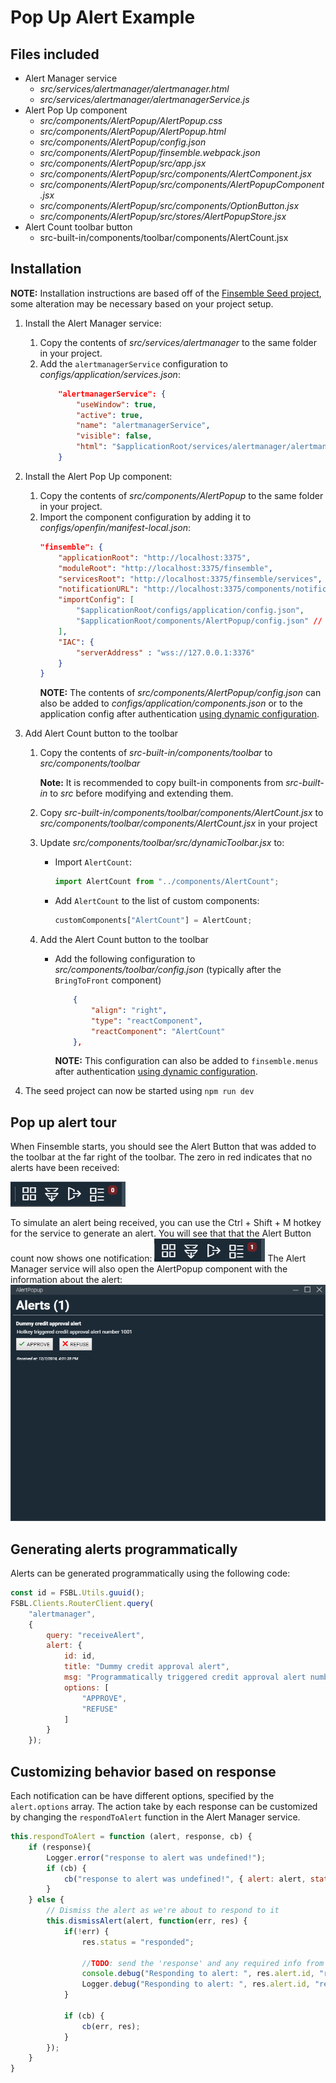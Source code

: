 # Pop Up Alert Example

## Files included

- Alert Manager service
    - _src/services/alertmanager/alertmanager.html_
    - _src/services/alertmanager/alertmanagerService.js_
- Alert Pop Up component
    - _src/components/AlertPopup/AlertPopup.css_
    - _src/components/AlertPopup/AlertPopup.html_
    - _src/components/AlertPopup/config.json_
    - _src/components/AlertPopup/finsemble.webpack.json_
    - _src/components/AlertPopup/src/app.jsx_
    - _src/components/AlertPopup/src/components/AlertComponent.jsx_
    - _src/components/AlertPopup/src/components/AlertPopupComponent.jsx_
    - _src/components/AlertPopup/src/components/OptionButton.jsx_
    - _src/components/AlertPopup/src/stores/AlertPopupStore.jsx_
- Alert Count toolbar button
    - src-built-in/components/toolbar/components/AlertCount.jsx

## Installation

**NOTE:** Installation instructions are based off of the [Finsemble Seed project](https://github.com/ChartIQ/finsemble-seed), some alteration may be necessary based on your project setup.

1. Install the Alert Manager service:
    1. Copy the contents of _src/services/alertmanager_ to the same folder in your project.
    2. Add the `alertmanagerService` configuration to _configs/application/services.json_:
        ``` JSON
            "alertmanagerService": {
                "useWindow": true,
                "active": true,
                "name": "alertmanagerService",
                "visible": false,
                "html": "$applicationRoot/services/alertmanager/alertmanager.html"
            }
        ```
2. Install the Alert Pop Up component:
    1. Copy the contents of _src/components/AlertPopup_ to the same folder in your project.
    2. Import the component configuration by adding it to _configs/openfin/manifest-local.json_:
        ``` JSON
        "finsemble": {
            "applicationRoot": "http://localhost:3375",
            "moduleRoot": "http://localhost:3375/finsemble",
            "servicesRoot": "http://localhost:3375/finsemble/services",
            "notificationURL": "http://localhost:3375/components/notification/notification.html",
            "importConfig": [
                "$applicationRoot/configs/application/config.json",
                "$applicationRoot/components/AlertPopup/config.json" // Added config
            ],
            "IAC": {
                "serverAddress" : "wss://127.0.0.1:3376"
            }
        }
        ```
        **NOTE:** The contents of _src/components/AlertPopup/config.json_ can also be added to _configs/application/components.json_ or to the application config after authentication [using dynamic configuration](https://documentation.chartiq.com/finsemble/ConfigClient.html#processAndSet).
3. Add Alert Count button to the toolbar
    1. Copy the contents of _src-built-in/components/toolbar_ to _src/components/toolbar_

        **Note:** It is recommended to copy built-in components from _src-built-in_ to _src_ before modifying and extending them.
    2. Copy _src-built-in/components/toolbar/components/AlertCount.jsx_ to _src/components/toolbar/components/AlertCount.jsx_ in your project
    3. Update _src/components/toolbar/src/dynamicToolbar.jsx_ to:
        - Import `AlertCount`:
            ``` JavaScript
            import AlertCount from "../components/AlertCount";
            ```
        - Add `AlertCount` to the list of custom components:
            ``` JavaScript
            customComponents["AlertCount"] = AlertCount;
            ```
    4. Add the Alert Count button to the toolbar
        - Add the following configuration to _src/components/toolbar/config.json_ (typically after the `BringToFront` component)
            ``` JSON
                {
                    "align": "right",
                    "type": "reactComponent",
                    "reactComponent": "AlertCount"
                },
            ```

            **NOTE:** This configuration can also be added to `finsemble.menus` after authentication [using dynamic configuration](https://documentation.chartiq.com/finsemble/ConfigClient.html#processAndSet).

4. The seed project can now be started using `npm run dev`

## Pop up alert tour
When Finsemble starts, you should see the Alert Button that was added to the toolbar at the far right of the toolbar. The zero in red indicates that no alerts have been received:

![AlertButton with no alerts](img/AlertButton.png)

To simulate an alert being received, you can use the Ctrl + Shift + M hotkey for the service to generate an alert. You will see that that the Alert Button count now shows one notification:
![AlertButton with one alert](img/AlertButton-1-alert.png)
The Alert Manager service will also open the AlertPopup component with the information about the alert:
![AlertPopup with alert information](img/AlertPopup-with-one-alert.png) 

## Generating alerts programmatically
Alerts can be generated programmatically using the following code:
``` JavaScript
const id = FSBL.Utils.guuid();
FSBL.Clients.RouterClient.query(
    "alertmanager",
    {
        query: "receiveAlert",
        alert: {
            id: id,
            title: "Dummy credit approval alert",
            msg: "Programmatically triggered credit approval alert number " + id,
            options: [
                "APPROVE",
                "REFUSE"
            ]
        }
    });
```

## Customizing behavior based on response
Each notification can be have different options, specified by the `alert.options` array. The action take by each response can be customized by changing the `respondToAlert` function in the Alert Manager service. 
``` JavaScript
this.respondToAlert = function (alert, response, cb) {
    if (response){ 
        Logger.error("response to alert was undefined!"); 
        if (cb) { 
            cb("response to alert was undefined!", { alert: alert, status: "error" });
        }
    } else {
        // Dismiss the alert as we're about to respond to it
        this.dismissAlert(alert, function(err, res) {
            if(!err) { 
                res.status = "responded"; 

                //TODO: send the 'response' and any required info from the the 'alert' to the remote service
                console.debug("Responding to alert: ", res.alert.id, "response: ", response);
                Logger.debug("Responding to alert: ", res.alert.id, "response: ", response);
            } 

            if (cb) { 
                cb(err, res);
            }
        });
    }
}
```